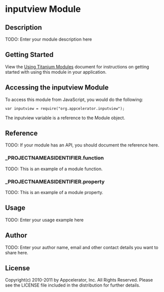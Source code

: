 # inputview Module

## Description

TODO: Enter your module description here

## Getting Started

View the [Using Titanium Modules](https://wiki.appcelerator.org/display/tis/Using+Titanium+Modules) document for instructions on getting
started with using this module in your application.

## Accessing the inputview Module

To access this module from JavaScript, you would do the following:

	var inputview = require("org.appcelerator.inputview");

The inputview variable is a reference to the Module object.	

## Reference

TODO: If your module has an API, you should document
the reference here.

### ___PROJECTNAMEASIDENTIFIER__.function

TODO: This is an example of a module function.

### ___PROJECTNAMEASIDENTIFIER__.property

TODO: This is an example of a module property.

## Usage

TODO: Enter your usage example here

## Author

TODO: Enter your author name, email and other contact
details you want to share here. 

## License

Copyright(c) 2010-2011 by Appcelerator, Inc. All Rights Reserved. Please see the LICENSE file included in the distribution for further details.

